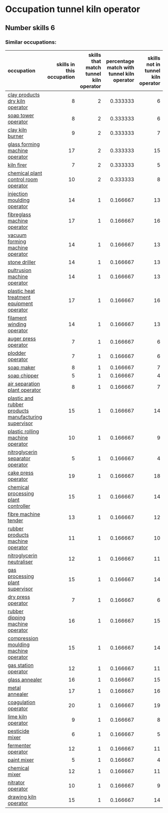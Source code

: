 # Occupation tunnel kiln operator
## Number skills 6
### Similar occupations:
| occupation                                                                                                      |   skills in this occupation |   skills that match tunnel kiln operator |   percentage match with tunnel kiln operator |   skills not in tunnel kiln operator |
|:----------------------------------------------------------------------------------------------------------------|----------------------------:|-----------------------------------------:|---------------------------------------------:|-------------------------------------:|
| [clay products dry kiln operator](clay_products_dry_kiln_operator.md)                                           |                           8 |                                        2 |                                     0.333333 |                                    6 |
| [soap tower operator](soap_tower_operator.md)                                                                   |                           8 |                                        2 |                                     0.333333 |                                    6 |
| [clay kiln burner](clay_kiln_burner.md)                                                                         |                           9 |                                        2 |                                     0.333333 |                                    7 |
| [glass forming machine operator](glass_forming_machine_operator.md)                                             |                          17 |                                        2 |                                     0.333333 |                                   15 |
| [kiln firer](kiln_firer.md)                                                                                     |                           7 |                                        2 |                                     0.333333 |                                    5 |
| [chemical plant control room operator](chemical_plant_control_room_operator.md)                                 |                          10 |                                        2 |                                     0.333333 |                                    8 |
| [injection moulding operator](injection_moulding_operator.md)                                                   |                          14 |                                        1 |                                     0.166667 |                                   13 |
| [fibreglass machine operator](fibreglass_machine_operator.md)                                                   |                          17 |                                        1 |                                     0.166667 |                                   16 |
| [vacuum forming machine operator](vacuum_forming_machine_operator.md)                                           |                          14 |                                        1 |                                     0.166667 |                                   13 |
| [stone driller](stone_driller.md)                                                                               |                          14 |                                        1 |                                     0.166667 |                                   13 |
| [pultrusion machine operator](pultrusion_machine_operator.md)                                                   |                          14 |                                        1 |                                     0.166667 |                                   13 |
| [plastic heat treatment equipment operator](plastic_heat_treatment_equipment_operator.md)                       |                          17 |                                        1 |                                     0.166667 |                                   16 |
| [filament winding operator](filament_winding_operator.md)                                                       |                          14 |                                        1 |                                     0.166667 |                                   13 |
| [auger press operator](auger_press_operator.md)                                                                 |                           7 |                                        1 |                                     0.166667 |                                    6 |
| [plodder operator](plodder_operator.md)                                                                         |                           7 |                                        1 |                                     0.166667 |                                    6 |
| [soap maker](soap_maker.md)                                                                                     |                           8 |                                        1 |                                     0.166667 |                                    7 |
| [soap chipper](soap_chipper.md)                                                                                 |                           5 |                                        1 |                                     0.166667 |                                    4 |
| [air separation plant operator](air_separation_plant_operator.md)                                               |                           8 |                                        1 |                                     0.166667 |                                    7 |
| [plastic and rubber products manufacturing supervisor](plastic_and_rubber_products_manufacturing_supervisor.md) |                          15 |                                        1 |                                     0.166667 |                                   14 |
| [plastic rolling machine operator](plastic_rolling_machine_operator.md)                                         |                          10 |                                        1 |                                     0.166667 |                                    9 |
| [nitroglycerin separator operator](nitroglycerin_separator_operator.md)                                         |                           5 |                                        1 |                                     0.166667 |                                    4 |
| [cake press operator](cake_press_operator.md)                                                                   |                          19 |                                        1 |                                     0.166667 |                                   18 |
| [chemical processing plant controller](chemical_processing_plant_controller.md)                                 |                          15 |                                        1 |                                     0.166667 |                                   14 |
| [fibre machine tender](fibre_machine_tender.md)                                                                 |                          13 |                                        1 |                                     0.166667 |                                   12 |
| [rubber products machine operator](rubber_products_machine_operator.md)                                         |                          11 |                                        1 |                                     0.166667 |                                   10 |
| [nitroglycerin neutraliser](nitroglycerin_neutraliser.md)                                                       |                          12 |                                        1 |                                     0.166667 |                                   11 |
| [gas processing plant supervisor](gas_processing_plant_supervisor.md)                                           |                          15 |                                        1 |                                     0.166667 |                                   14 |
| [dry press operator](dry_press_operator.md)                                                                     |                           7 |                                        1 |                                     0.166667 |                                    6 |
| [rubber dipping machine operator](rubber_dipping_machine_operator.md)                                           |                          16 |                                        1 |                                     0.166667 |                                   15 |
| [compression moulding machine operator](compression_moulding_machine_operator.md)                               |                          15 |                                        1 |                                     0.166667 |                                   14 |
| [gas station operator](gas_station_operator.md)                                                                 |                          12 |                                        1 |                                     0.166667 |                                   11 |
| [glass annealer](glass_annealer.md)                                                                             |                          16 |                                        1 |                                     0.166667 |                                   15 |
| [metal annealer](metal_annealer.md)                                                                             |                          17 |                                        1 |                                     0.166667 |                                   16 |
| [coagulation operator](coagulation_operator.md)                                                                 |                          20 |                                        1 |                                     0.166667 |                                   19 |
| [lime kiln operator](lime_kiln_operator.md)                                                                     |                           9 |                                        1 |                                     0.166667 |                                    8 |
| [pesticide mixer](pesticide_mixer.md)                                                                           |                           6 |                                        1 |                                     0.166667 |                                    5 |
| [fermenter operator](fermenter_operator.md)                                                                     |                          12 |                                        1 |                                     0.166667 |                                   11 |
| [paint mixer](paint_mixer.md)                                                                                   |                           5 |                                        1 |                                     0.166667 |                                    4 |
| [chemical mixer](chemical_mixer.md)                                                                             |                          12 |                                        1 |                                     0.166667 |                                   11 |
| [nitrator operator](nitrator_operator.md)                                                                       |                          10 |                                        1 |                                     0.166667 |                                    9 |
| [drawing kiln operator](drawing_kiln_operator.md)                                                               |                          15 |                                        1 |                                     0.166667 |                                   14 |
